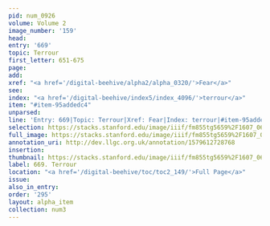 ```yaml
---
pid: num_0926
volume: Volume 2
image_number: '159'
head: 
entry: '669'
topic: Terrour
first_letter: 651-675
page: 
add: 
xref: "<a href='/digital-beehive/alpha2/alpha_0320/'>Fear</a>"
see: 
index: "<a href='/digital-beehive/index5/index_4096/'>terrour</a>"
item: "#item-95addedc4"
unparsed: 
line: 'Entry: 669|Topic: Terrour|Xref: Fear|Index: terrour|#item-95addedc4'
selection: https://stacks.stanford.edu/image/iiif/fm855tg5659%2F1607_0626/419,3338,2866,828/full/0/default.jpg
full_image: https://stacks.stanford.edu/image/iiif/fm855tg5659%2F1607_0626/full/full/0/default.jpg
annotation_uri: http://dev.llgc.org.uk/annotation/1579612728768
insertion: 
thumbnail: https://stacks.stanford.edu/image/iiif/fm855tg5659%2F1607_0626/419,3338,600,180/250,/0/default.jpg
label: 669. Terrour
location: "<a href='/digital-beehive/toc/toc2_149/'>Full Page</a>"
issue: 
also_in_entry: 
order: '295'
layout: alpha_item
collection: num3
---
```

